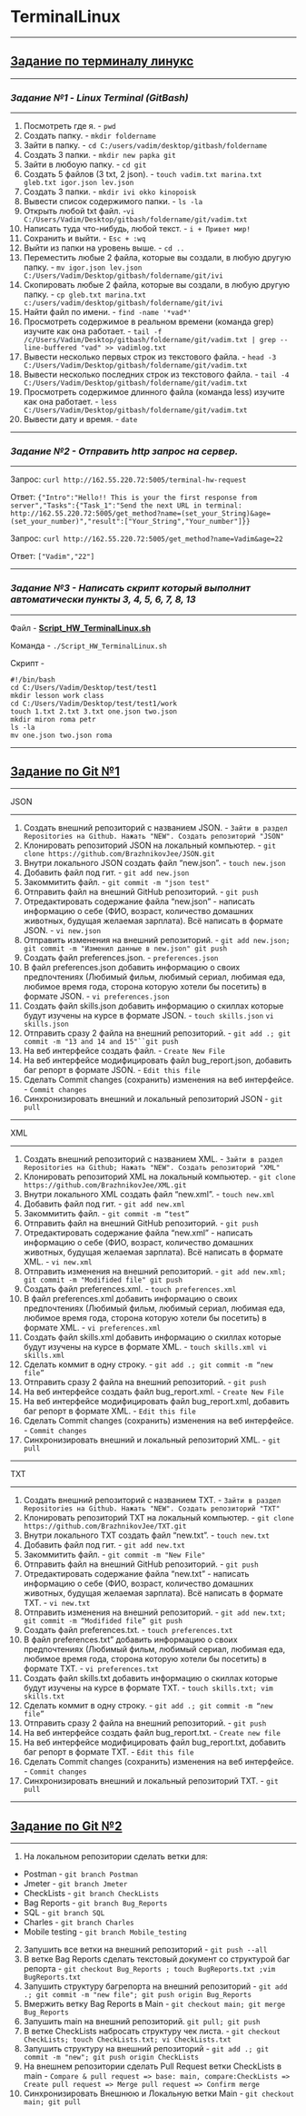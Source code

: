 # TerminalLinux
_________________________________________________________________________________________________________________________________________________________________________________
## [Задание по терминалу линукс](https://github.com/BrazhnikovJee/TerminalLinux/blob/da42cd124866fbad37d79c693ec7bae784c85e48/TerminalLinux_HW_One.txt)
_________________________________________________________________________________________________________________________________________________________________________________
### **_Задание №1 - Linux Terminal (GitBash)_**
_________________________________________________________________________________________________________________________________________________________________________________
1. Посмотреть где я. - `pwd`
2. Создать папку. - `mkdir foldername`
3. Зайти в папку. - `cd C:/users/vadim/desktop/gitbash/foldername`
4. Создать 3 папки. - `mkdir new papka git`
5. Зайти в любоую папку. - `cd git`
6. Создать 5 файлов (3 txt, 2 json). - `touch vadim.txt marina.txt gleb.txt igor.json lev.json`
7. Создать 3 папки. - `mkdir ivi okko kinopoisk`
8. Вывести список содержимого папки. - `ls -la`
9. Открыть любой txt файл. -`vi C:/Users/Vadim/Desktop/gitbash/foldername/git/vadim.txt`
10. Написать туда что-нибудь, любой текст. - `i + Привет мир!`
11. Сохранить и выйти. - `Esc + :wq`
12. Выйти из папки на уровень выше. - `cd ..`
13. Переместить любые 2 файла, которые вы создали, в любую другую папку. - `mv igor.json lev.json C:/Users/Vadim/Desktop/gitbash/foldername/git/ivi`
14. Скопировать любые 2 файла, которые вы создали, в любую другую папку. - `cp gleb.txt marina.txt c:/users/vadim/desktop/gitbash/foldername/git/ivi`
15. Найти файл по имени. - `find -name '*vad*'`
16. Просмотреть содержимое в реальном времени (команда grep) изучите как она работает. - `tail -f /c/Users/Vadim/Desktop/gitbash/foldername/git/vadim.txt | grep --line-buffered "vad" >> vadimlog.txt`
17. Вывести несколько первых строк из текстового файла. - `head -3 C:/Users/Vadim/Desktop/gitbash/foldername/git/vadim.txt`
18. Вывести несколько последних строк из текстового файла. - `tail -4 C:/Users/Vadim/Desktop/gitbash/foldername/git/vadim.txt`
19. Просмотреть содержимое длинного файла (команда less) изучите как она работает. - `less C:/Users/Vadim/Desktop/gitbash/foldername/git/vadim.txt`
20. Вывести дату и время. - `date`
_________________________________________________________________________________________________________________________________________________________________________________
### **_Задание №2 - Отправить http запрос на сервер._**
_________________________________________________________________________________________________________________________________________________________________________________
Запрос: `curl http://162.55.220.72:5005/terminal-hw-request`

Ответ: `{"Intro":"Hello!! This is your the first response from server","Tasks":{"Task_1":"Send the next URL in terminal: http://162.55.220.72:5005/get_method?name=(set_your_String)&age=(set_your_number)","result":["Your_String","Your_number"]}}`

Запрос: `curl http://162.55.220.72:5005/get_method?name=Vadim&age=22`

Ответ: `["Vadim","22"]`
_________________________________________________________________________________________________________________________________________________________________________________
### **_Задание №3 - Написать скрипт который выполнит автоматически пункты 3, 4, 5, 6, 7, 8, 13_**
_________________________________________________________________________________________________________________________________________________________________________________
Файл - **[Script_HW_TerminalLinux.sh](https://github.com/BrazhnikovJee/TerminalLinux/blob/d982e42aa62bf40e6379ddd6265a697907d007c9/Scipt_HW_TerminalLinux.sh)**

Команда - `./Script_HW_TerminalLinux.sh`

Скрипт - 
```shell
#!/bin/bash
cd C:/Users/Vadim/Desktop/test/test1
mkdir lesson work class
cd C:/Users/Vadim/Desktop/test/test1/work
touch 1.txt 2.txt 3.txt one.json two.json
mkdir miron roma petr
ls -la
mv one.json two.json roma
```
_________________________________________________________________________________________________________________________________________________________________________________
## [Задание по Git №1](https://github.com/BrazhnikovJee/TerminalLinux/blob/6e920485490c78daa66b6ba88a39bfdcdd489df3/GitHub_HW_2)
_________________________________________________________________________________________________________________________________________________________________________________
JSON
_________________________________________________________________________________________________________________________________________________________________________________
1. Создать внешний репозиторий c названием JSON. - `Зайти в раздел Repositories на Github. Нажать "NEW". Создать репозиторий "JSON"`
2. Клонировать репозиторий JSON на локальный компьютер. - `git clone https://github.com/BrazhnikovJee/JSON.git`
3. Внутри локального JSON создать файл “new.json”. - `touch new.json`
4. Добавить файл под гит. - `git add new.json`
5. Закоммитить файл. - `git commit -m "json test"`
6. Отправить файл на внешний GitHub репозиторий. - `git push`
7. Отредактировать содержание файла “new.json” - написать информацию о себе (ФИО, возраст, количество домашних животных, будущая желаемая зарплата). Всё написать в формате JSON. - `vi new.json`
8. Отправить изменения на внешний репозиторий. - `git add new.json; git commit -m "Изменил данные в new.json" git push`
9. Создать файл preferences.json. - `preferences.json`
10. В файл preferences.json добавить информацию о своих предпочтениях (Любимый фильм, любимый сериал, любимая еда, любимое время года, сторона которую хотели бы посетить) в формате JSON. - `vi preferences.json`
11. Создать файл skills.json добавить информацию о скиллах которые будут изучены на курсе в формате JSON. - `touch skills.json` `vi skills.json`
12. Отправить сразу 2 файла на внешний репозиторий. - `git add .; git commit -m "13 and 14 and 15"``git push`
13. На веб интерфейсе создать файл. - `Сreate New File`
14. На веб интерфейсе модифицировать файл bug_report.json, добавить баг репорт в формате JSON. - `Edit this file` 
15. Сделать Commit changes (сохранить) изменения на веб интерфейсе. - `Commit changes`
16. Синхронизировать внешний и локальный репозиторий JSON - `git pull`
_________________________________________________________________________________________________________________________________________________________________________________
XML
_________________________________________________________________________________________________________________________________________________________________________________
1. Создать внешний репозиторий c названием XML. - `Зайти в раздел Repositories на Github; Нажать "NEW". Создать репозиторий "XML"`
2. Клонировать репозиторий XML на локальный компьютер. - `git clone https://github.com/BrazhnikovJee/XML.git`
3. Внутри локального XML создать файл “new.xml”. - `touch new.xml`
4. Добавить файл под гит. - `git add new.xml`
5. Закоммитить файл. - `git commit -m “test”`
6. Отправить файл на внешний GitHub репозиторий. - `git push`
7. Отредактировать содержание файла “new.xml” - написать информацию о себе (ФИО, возраст, количество домашних животных, будущая желаемая зарплата). Всё написать в формате XML. - `vi new.xml`
8. Отправить изменения на внешний репозиторий. - `git add new.xml; git commit -m "Modifided file" git push`
9. Создать файл preferences.xml. - `touch preferences.xml`
10. В файл preferences.xml добавить информацию о своих предпочтениях (Любимый фильм, любимый сериал, любимая еда, любимое время года, сторона которую хотели бы посетить) в формате XML. - `vi preferences.xml`
11. Создать файл skills.xml добавить информацию о скиллах которые будут изучены на курсе в формате XML. - `touch skills.xml vi skills.xml`
12. Сделать коммит в одну строку. - `git add .; git commit -m “new file”`
13. Отправить сразу 2 файла на внешний репозиторий. - `git push`
14. На веб интерфейсе создать файл bug_report.xml. - `Сreate New File`
15. На веб интерфейсе модифицировать файл bug_report.xml, добавить баг репорт в формате XML. - `Edit this file`
16. Сделать Commit changes (сохранить) изменения на веб интерфейсе. - `Commit changes`
17. Синхронизировать внешний и локальный репозиторий XML. - `git pull`
_________________________________________________________________________________________________________________________________________________________________________________
TXT
_________________________________________________________________________________________________________________________________________________________________________________
1. Создать внешний репозиторий c названием TXT. - `Зайти в раздел Repositories на Github. Нажать "NEW". Создать репозиторий "TXT"`
2. Клонировать репозиторий TXT на локальный компьютер. - `git clone https://github.com/BrazhnikovJee/TXT.git`
3. Внутри локального TXT создать файл “new.txt”. - `touch new.txt`
4. Добавить файл под гит. - `git add new.txt`
5. Закоммитить файл. - `git commit -m "New File"`
6. Отправить файл на внешний GitHub репозиторий. - `git push`
7. Отредактировать содержание файла “new.txt” - написать информацию о себе (ФИО, возраст, количество домашних животных, будущая желаемая зарплата). Всё написать в формате TXT. - `vi new.txt`
8. Отправить изменения на внешний репозиторий. - `git add new.txt; git commit -m “Modifided file” git push`
9. Создать файл preferences.txt. - `touch preferences.txt`
10. В файл preferences.txt” добавить информацию о своих предпочтениях (Любимый фильм, любимый сериал, любимая еда, любимое время года, сторона которую хотели бы посетить) в формате TXT. - `vi preferences.txt`
11. Создать файл skills.txt добавить информацию о скиллах которые будут изучены на курсе в формате TXT. - `touch skills.txt; vim skills.txt`
12. Сделать коммит в одну строку. - `git add .; git commit -m “new file”`
13. Отправить сразу 2 файла на внешний репозиторий. - `git push`
14. На веб интерфейсе создать файл bug_report.txt. - `Create new file`
15. На веб интерфейсе модифицировать файл bug_report.txt, добавить баг репорт в формате TXT. - `Edit this file`
16. Сделать Commit changes (сохранить) изменения на веб интерфейсе. - `Commit changes`
17. Синхронизировать внешний и локальный репозиторий TXT. - `git pull`
_________________________________________________________________________________________________________________________________________________________________________________
## [Задание по Git №2](https://github.com/BrazhnikovJee/TerminalLinux/blob/6e920485490c78daa66b6ba88a39bfdcdd489df3/GitHub_HW_2)
_________________________________________________________________________________________________________________________________________________________________________________
1. На локальном репозитории сделать ветки для:
- Postman -  `git branch Postman`
- Jmeter - `git branch Jmeter`
- CheckLists - `git branch CheckLists`
- Bag Reports - `git branch Bug_Reports`
- SQL - `git branch SQL`
- Charles - `git branch Charles`
- Mobile testing - `git branch Mobile_testing`
2. Запушить все ветки на внешний репозиторий - `git push --all`
3. В ветке Bag Reports сделать текстовый документ со структурой баг репорта - `git checkout Bug_Reports ; touch BugReports.txt ;vim BugReports.txt`
4. Запушить структуру багрепорта на внешний репозиторий - `git add .; git commit -m "new file"; git push origin Bug_Reports`
5. Вмержить ветку Bag Reports в Main - `git checkout main; git merge Bug_Reports`
6. Запушить main на внешний репозиторий. `git pull; git push`
7. В ветке CheckLists набросать структуру чек листа. - `git checkout CheckLists; touch CheckLists.txt; vi CheckLists.txt`
8. Запушить структуру на внешний репозиторий - `git add .; git commit -m "new"; git push origin CheckLists`
9. На внешнем репозитории сделать Pull Request ветки CheckLists в main - `Compare & pull request => base: main, compare:CheckLists => Create pull request => Merge pull request => Confirm merge`
10. Синхронизировать Внешнюю и Локальную ветки Main - `git checkout main; git pull`

